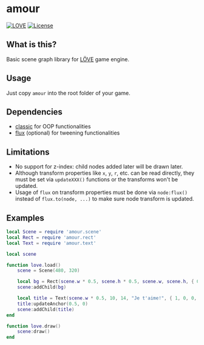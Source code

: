 # amour

[![LOVE](https://img.shields.io/badge/L%C3%96VE-11.1-EA316E.svg)](http://love2d.org/)
[![License](https://img.shields.io/badge/license-MIT-green.svg)](LICENSE)

## What is this?

Basic scene graph library for [LÖVE](https://love2d.org/) game engine.

## Usage

Just copy `amour` into the root folder of your game.

## Dependencies

* [classic](https://github.com/rxi/classic/) for OOP functionalities
* [flux](https://github.com/rxi/flux) (optional) for tweening functionalities

## Limitations

* No support for z-index: child nodes added later will be drawn later.
* Although transform properties like `x`, `y`, `r`, etc. can be read directly, they must be set via `updateXXX()` functions or the transforms won't be updated.
* Usage of `flux` on transform properties must be done via `node:flux()` instead of `flux.to(node, ...)` to make sure node transform is updated.

## Examples

```lua
local Scene = require 'amour.scene'
local Rect = require 'amour.rect'
local Text = require 'amour.text'

local scene

function love.load()
    scene = Scene(480, 320)

    local bg = Rect(scene.w * 0.5, scene.h * 0.5, scene.w, scene.h, { 0.2, 0.2, 0.2, 1 })
    scene:addChild(bg)

    local title = Text(scene.w * 0.5, 10, 14, "Je t'aime!", { 1, 0, 0, 1})
    title:updateAnchor(0.5, 0)
    scene:addChild(title)
end

function love.draw()
    scene:draw()
end
```